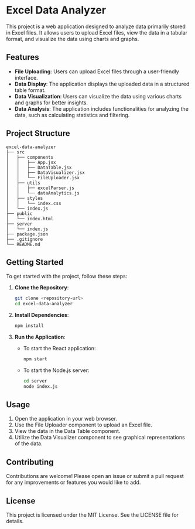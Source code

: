 # Excel Data Analyzer

This project is a web application designed to analyze data primarily stored in Excel files. It allows users to upload Excel files, view the data in a tabular format, and visualize the data using charts and graphs.

## Features

- **File Uploading**: Users can upload Excel files through a user-friendly interface.
- **Data Display**: The application displays the uploaded data in a structured table format.
- **Data Visualization**: Users can visualize the data using various charts and graphs for better insights.
- **Data Analysis**: The application includes functionalities for analyzing the data, such as calculating statistics and filtering.

## Project Structure

```
excel-data-analyzer
├── src
│   ├── components
│   │   ├── App.jsx
│   │   ├── DataTable.jsx
│   │   ├── DataVisualizer.jsx
│   │   └── FileUploader.jsx
│   ├── utils
│   │   ├── excelParser.js
│   │   └── dataAnalytics.js
│   ├── styles
│   │   └── index.css
│   └── index.js
├── public
│   └── index.html
├── server
│   └── index.js
├── package.json
├── .gitignore
└── README.md
```

## Getting Started

To get started with the project, follow these steps:

1. **Clone the Repository**:
   ```bash
   git clone <repository-url>
   cd excel-data-analyzer
   ```

2. **Install Dependencies**:
   ```bash
   npm install
   ```

3. **Run the Application**:
   - To start the React application:
     ```bash
     npm start
     ```
   - To start the Node.js server:
     ```bash
     cd server
     node index.js
     ```

## Usage

1. Open the application in your web browser.
2. Use the File Uploader component to upload an Excel file.
3. View the data in the Data Table component.
4. Utilize the Data Visualizer component to see graphical representations of the data.

## Contributing

Contributions are welcome! Please open an issue or submit a pull request for any improvements or features you would like to add.

## License

This project is licensed under the MIT License. See the LICENSE file for details.